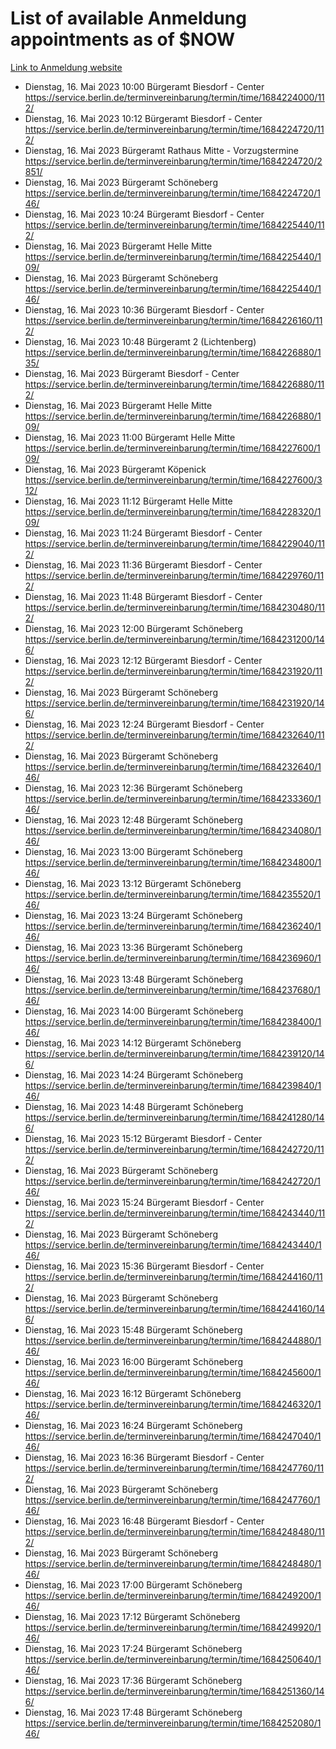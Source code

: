 # List of available Anmeldung appointments as of $NOW
[Link to Anmeldung website](https://service.berlin.de/terminvereinbarung/termin/tag.php?termin=1&anliegen[]=120686&dienstleisterlist=122210,122217,327316,122219,327312,122227,327314,122231,327346,122243,327348,122254,122252,329742,122260,329745,122262,329748,122271,327278,122273,327274,122277,327276,330436,122280,327294,122282,327290,122284,327292,122291,327270,122285,327266,122286,327264,122296,327268,150230,329760,122297,327286,122294,327284,122312,329763,122314,329775,122304,327330,122311,327334,122309,327332,317869,122281,327352,122279,329772,122283,122276,327324,122274,327326,122267,329766,122246,327318,122251,327320,122257,327322,122208,327298,122226,327300&herkunft=http%3A%2F%2Fservice.berlin.de%2Fdienstleistung%2F120686%2F)
- Dienstag, 16. Mai 2023 10:00 Bürgeramt Biesdorf - Center https://service.berlin.de/terminvereinbarung/termin/time/1684224000/112/
- Dienstag, 16. Mai 2023 10:12 Bürgeramt Biesdorf - Center https://service.berlin.de/terminvereinbarung/termin/time/1684224720/112/
- Dienstag, 16. Mai 2023  Bürgeramt Rathaus Mitte - Vorzugstermine https://service.berlin.de/terminvereinbarung/termin/time/1684224720/2851/
- Dienstag, 16. Mai 2023  Bürgeramt Schöneberg https://service.berlin.de/terminvereinbarung/termin/time/1684224720/146/
- Dienstag, 16. Mai 2023 10:24 Bürgeramt Biesdorf - Center https://service.berlin.de/terminvereinbarung/termin/time/1684225440/112/
- Dienstag, 16. Mai 2023  Bürgeramt Helle Mitte https://service.berlin.de/terminvereinbarung/termin/time/1684225440/109/
- Dienstag, 16. Mai 2023  Bürgeramt Schöneberg https://service.berlin.de/terminvereinbarung/termin/time/1684225440/146/
- Dienstag, 16. Mai 2023 10:36 Bürgeramt Biesdorf - Center https://service.berlin.de/terminvereinbarung/termin/time/1684226160/112/
- Dienstag, 16. Mai 2023 10:48 Bürgeramt 2 (Lichtenberg) https://service.berlin.de/terminvereinbarung/termin/time/1684226880/135/
- Dienstag, 16. Mai 2023  Bürgeramt Biesdorf - Center https://service.berlin.de/terminvereinbarung/termin/time/1684226880/112/
- Dienstag, 16. Mai 2023  Bürgeramt Helle Mitte https://service.berlin.de/terminvereinbarung/termin/time/1684226880/109/
- Dienstag, 16. Mai 2023 11:00 Bürgeramt Helle Mitte https://service.berlin.de/terminvereinbarung/termin/time/1684227600/109/
- Dienstag, 16. Mai 2023  Bürgeramt Köpenick https://service.berlin.de/terminvereinbarung/termin/time/1684227600/312/
- Dienstag, 16. Mai 2023 11:12 Bürgeramt Helle Mitte https://service.berlin.de/terminvereinbarung/termin/time/1684228320/109/
- Dienstag, 16. Mai 2023 11:24 Bürgeramt Biesdorf - Center https://service.berlin.de/terminvereinbarung/termin/time/1684229040/112/
- Dienstag, 16. Mai 2023 11:36 Bürgeramt Biesdorf - Center https://service.berlin.de/terminvereinbarung/termin/time/1684229760/112/
- Dienstag, 16. Mai 2023 11:48 Bürgeramt Biesdorf - Center https://service.berlin.de/terminvereinbarung/termin/time/1684230480/112/
- Dienstag, 16. Mai 2023 12:00 Bürgeramt Schöneberg https://service.berlin.de/terminvereinbarung/termin/time/1684231200/146/
- Dienstag, 16. Mai 2023 12:12 Bürgeramt Biesdorf - Center https://service.berlin.de/terminvereinbarung/termin/time/1684231920/112/
- Dienstag, 16. Mai 2023  Bürgeramt Schöneberg https://service.berlin.de/terminvereinbarung/termin/time/1684231920/146/
- Dienstag, 16. Mai 2023 12:24 Bürgeramt Biesdorf - Center https://service.berlin.de/terminvereinbarung/termin/time/1684232640/112/
- Dienstag, 16. Mai 2023  Bürgeramt Schöneberg https://service.berlin.de/terminvereinbarung/termin/time/1684232640/146/
- Dienstag, 16. Mai 2023 12:36 Bürgeramt Schöneberg https://service.berlin.de/terminvereinbarung/termin/time/1684233360/146/
- Dienstag, 16. Mai 2023 12:48 Bürgeramt Schöneberg https://service.berlin.de/terminvereinbarung/termin/time/1684234080/146/
- Dienstag, 16. Mai 2023 13:00 Bürgeramt Schöneberg https://service.berlin.de/terminvereinbarung/termin/time/1684234800/146/
- Dienstag, 16. Mai 2023 13:12 Bürgeramt Schöneberg https://service.berlin.de/terminvereinbarung/termin/time/1684235520/146/
- Dienstag, 16. Mai 2023 13:24 Bürgeramt Schöneberg https://service.berlin.de/terminvereinbarung/termin/time/1684236240/146/
- Dienstag, 16. Mai 2023 13:36 Bürgeramt Schöneberg https://service.berlin.de/terminvereinbarung/termin/time/1684236960/146/
- Dienstag, 16. Mai 2023 13:48 Bürgeramt Schöneberg https://service.berlin.de/terminvereinbarung/termin/time/1684237680/146/
- Dienstag, 16. Mai 2023 14:00 Bürgeramt Schöneberg https://service.berlin.de/terminvereinbarung/termin/time/1684238400/146/
- Dienstag, 16. Mai 2023 14:12 Bürgeramt Schöneberg https://service.berlin.de/terminvereinbarung/termin/time/1684239120/146/
- Dienstag, 16. Mai 2023 14:24 Bürgeramt Schöneberg https://service.berlin.de/terminvereinbarung/termin/time/1684239840/146/
- Dienstag, 16. Mai 2023 14:48 Bürgeramt Schöneberg https://service.berlin.de/terminvereinbarung/termin/time/1684241280/146/
- Dienstag, 16. Mai 2023 15:12 Bürgeramt Biesdorf - Center https://service.berlin.de/terminvereinbarung/termin/time/1684242720/112/
- Dienstag, 16. Mai 2023  Bürgeramt Schöneberg https://service.berlin.de/terminvereinbarung/termin/time/1684242720/146/
- Dienstag, 16. Mai 2023 15:24 Bürgeramt Biesdorf - Center https://service.berlin.de/terminvereinbarung/termin/time/1684243440/112/
- Dienstag, 16. Mai 2023  Bürgeramt Schöneberg https://service.berlin.de/terminvereinbarung/termin/time/1684243440/146/
- Dienstag, 16. Mai 2023 15:36 Bürgeramt Biesdorf - Center https://service.berlin.de/terminvereinbarung/termin/time/1684244160/112/
- Dienstag, 16. Mai 2023  Bürgeramt Schöneberg https://service.berlin.de/terminvereinbarung/termin/time/1684244160/146/
- Dienstag, 16. Mai 2023 15:48 Bürgeramt Schöneberg https://service.berlin.de/terminvereinbarung/termin/time/1684244880/146/
- Dienstag, 16. Mai 2023 16:00 Bürgeramt Schöneberg https://service.berlin.de/terminvereinbarung/termin/time/1684245600/146/
- Dienstag, 16. Mai 2023 16:12 Bürgeramt Schöneberg https://service.berlin.de/terminvereinbarung/termin/time/1684246320/146/
- Dienstag, 16. Mai 2023 16:24 Bürgeramt Schöneberg https://service.berlin.de/terminvereinbarung/termin/time/1684247040/146/
- Dienstag, 16. Mai 2023 16:36 Bürgeramt Biesdorf - Center https://service.berlin.de/terminvereinbarung/termin/time/1684247760/112/
- Dienstag, 16. Mai 2023  Bürgeramt Schöneberg https://service.berlin.de/terminvereinbarung/termin/time/1684247760/146/
- Dienstag, 16. Mai 2023 16:48 Bürgeramt Biesdorf - Center https://service.berlin.de/terminvereinbarung/termin/time/1684248480/112/
- Dienstag, 16. Mai 2023  Bürgeramt Schöneberg https://service.berlin.de/terminvereinbarung/termin/time/1684248480/146/
- Dienstag, 16. Mai 2023 17:00 Bürgeramt Schöneberg https://service.berlin.de/terminvereinbarung/termin/time/1684249200/146/
- Dienstag, 16. Mai 2023 17:12 Bürgeramt Schöneberg https://service.berlin.de/terminvereinbarung/termin/time/1684249920/146/
- Dienstag, 16. Mai 2023 17:24 Bürgeramt Schöneberg https://service.berlin.de/terminvereinbarung/termin/time/1684250640/146/
- Dienstag, 16. Mai 2023 17:36 Bürgeramt Schöneberg https://service.berlin.de/terminvereinbarung/termin/time/1684251360/146/
- Dienstag, 16. Mai 2023 17:48 Bürgeramt Schöneberg https://service.berlin.de/terminvereinbarung/termin/time/1684252080/146/
